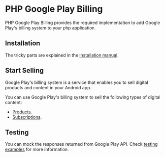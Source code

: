 # PHP Google Play Billing

PHP Google Play Billing provides the required implementation to add Google Play's billing system to your php
application.

## Installation

The tricky parts are explained in the [installation manual](./installation.md).

## Start Selling

Google Play's billing system is a service that enables you to sell digital products and content in your Android app.

You can use Google Play's billing system to sell the following types of digital content:

- [Products](./sell-products.md).
- [Subscriptions](./sell-subscriptions.md).

## Testing

You can mock the responses returned from Google Play API. Check [testing examples](./testing.md) for more information.
